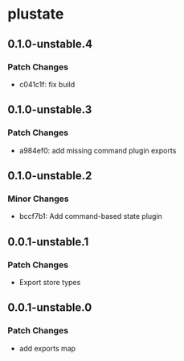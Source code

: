 # plustate

## 0.1.0-unstable.4

### Patch Changes

- c041c1f: fix build

## 0.1.0-unstable.3

### Patch Changes

- a984ef0: add missing command plugin exports

## 0.1.0-unstable.2

### Minor Changes

- bccf7b1: Add command-based state plugin

## 0.0.1-unstable.1

### Patch Changes

- Export store types

## 0.0.1-unstable.0

### Patch Changes

- add exports map
